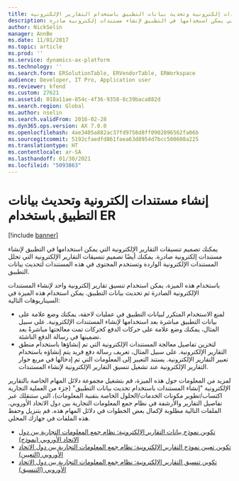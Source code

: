 ```yaml
---
title: إنشاء مستندات إلكترونية وتحديث بيانات التطبيق باستخدام التقارير الإلكترونية​
description: يمكنك تصميم تنسيقات التقارير الإلكترونية التي يمكن استخدامها في التطبيق لإنشاء مستندات إلكترونية صادرة.
author: NickSelin
manager: AnnBe
ms.date: 11/01/2017
ms.topic: article
ms.prod: ''
ms.service: dynamics-ax-platform
ms.technology: ''
ms.search.form: ERSolutionTable, ERVendorTable, ERWorkspace
audience: Developer, IT Pro, Application user
ms.reviewer: kfend
ms.custom: 27621
ms.assetid: 018a11ae-854c-4f36-9358-8c39baca882d
ms.search.region: Global
ms.author: nselin
ms.search.validFrom: 2016-02-28
ms.dyn365.ops.version: AX 7.0.0
ms.openlocfilehash: 4ae3405a882ac37fd9758d8ff0902896562fa06b
ms.sourcegitcommit: 5192cfaedfd861faea63d8954d7bcc500608a225
ms.translationtype: HT
ms.contentlocale: ar-SA
ms.lasthandoff: 01/30/2021
ms.locfileid: "5093863"
---
```

# <a name="generate-electronic-documents-and-update-application-data-by-using-er"></a>إنشاء مستندات إلكترونية وتحديث بيانات التطبيق باستخدام ER‎

[!include [banner](../includes/banner.md)]

يمكنك تصميم تنسيقات التقارير الإلكترونية التي يمكن استخدامها في التطبيق لإنشاء مستندات إلكترونية صادرة. يمكنك أيضًا تصميم تنسيقات التقارير الإلكترونية التي تحلل المستندات الإلكترونية الواردة وتستخدم المحتوى في هذه المستندات لتحديث بيانات التطبيق.

باستخدام هذه الميزة، يمكن استخدام تنسيق تقارير إلكترونية واحد لإنشاء المستندات الإلكترونية الصادرة ثم تحديث بيانات التطبيق. يمكن استخدام هذه الميزة في السيناريوهات التالية:

- لمنع الاستخدام المتكرر لبيانات التطبيق في عمليات لاحقة، يمكنك وضع علامة على بيانات التطبيق مباشرة بعد استخدامها لإنشاء المستندات الإلكترونية. على سبيل المثال، يمكنك وضع علامة على حركات الدفع كحركات تمت معالجتها مباشرةً بعد تضمينها في رسالة الدفع الناشئة.
- لتخزين تفاصيل معالجة المستندات الإلكترونية التي تم إنشاؤها باستخدام منطق التقارير الإلكترونية. على سبيل المثال، تعريف رسالة دفع فريد يتم إنشاؤه باستخدام تعبير التقارير الإلكترونية. يستند التعبير إلى المعلومات التي تم إدخالها في مربع حوار التقارير الإلكترونية عند تشغيل تنسيق التقارير الإلكترونية لإنشاء المستندات.

لمزيد من المعلومات حول هذه الميزة، قم بتشغيل مجموعة دلائل المهام الخاصة بالتقارير الإلكترونية "إنشاء المستندات باستخدام تحديث بيانات التطبيق" (جزء من العملية التجارية اكتساب/تطوير مكونات الخدمات/الحلول الخاصة بتقنية المعلومات)، التي ستنقلك عبر تفاصيل التقارير والأرشفة في نظام جمع المعلومات التجارية بين دول الاتحاد الأوروبي. الملفات التالية مطلوبة لإكمال بعض الخطوات في دلائل المهام هذه. قم بتنزيل وحفظ هذه الملفات في جهازك المحلي.

- [تكوين نموذج بيانات التقارير الإلكترونية: نظام جمع المعلومات التجارية بين دول الاتحاد الأوروبي (نموذج)](https://go.microsoft.com/fwlink/?linkid=849038)
- [تكوين تعيين نموذج التقارير الإلكترونية: نظام جمع المعلومات التجارية بين دول الاتحاد الأوروبي (التعيين)](https://go.microsoft.com/fwlink/?linkid=849038)
- [تكوين تنسيق التقارير الإلكترونية: نظام جمع المعلومات التجارية بين دول الاتحاد الأوروبي (التنسيق)](https://go.microsoft.com/fwlink/?linkid=849038)
